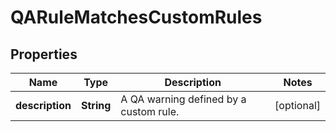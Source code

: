 

# QARuleMatchesCustomRules

## Properties

Name | Type | Description | Notes
------------ | ------------- | ------------- | -------------
**description** | **String** | A QA warning defined by a custom rule. |  [optional]



